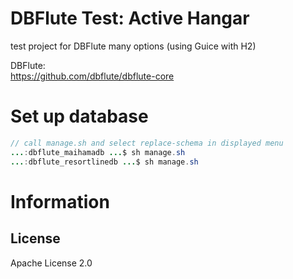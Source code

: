 DBFlute Test: Active Hangar
=======================
test project for DBFlute many options (using Guice with H2)

DBFlute:  
https://github.com/dbflute/dbflute-core

# Set up database

```java
// call manage.sh and select replace-schema in displayed menu
...:dbflute_maihamadb ...$ sh manage.sh
...:dbflute_resortlinedb ...$ sh manage.sh
```

# Information
## License
Apache License 2.0
